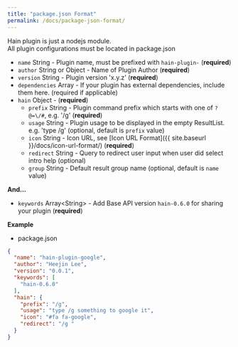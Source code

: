 ```yaml
---
title: "package.json Format"
permalink: /docs/package-json-format/
---
```

Hain plugin is just a nodejs module.  
All plugin configurations must be located in package.json  

* `name` String - Plugin name, must be prefixed with `hain-plugin-` (**required**)
* `author` String or Object - Name of Plugin Author (**required**)
* `version` String - Plugin version 'x.y.z' (**required**)
* `dependencies` Array - If your plugin has external dependencies, include them here. (required if applicable)
* `hain` Object - (**required**)
  - `prefix` String - Plugin command prefix which starts with one of `?@=\/#`, e.g. '/g' (**required**)
  - `usage` String - Plugin usage to be displayed in the empty ResultList. e.g. 'type /g' (optional, default is `prefix` value)
  - `icon` String - Icon URL, see [Icon URL Format]({{ site.baseurl }}/docs/icon-url-format/) (**required**)
  - `redirect` String - Query to redirect user input when user did select intro help (optional)
  - `group` String - Default result group name (optional, default is `name` value)

**And...**

* `keywords` Array\<String\> - Add Base API version `hain-0.6.0` for sharing your plugin (**required**)

**Example**  

- package.json

```json
{
  "name": "hain-plugin-google",
  "author": "Heejin Lee",
  "version": "0.0.1",
  "keywords": [
    "hain-0.6.0"
  ],
  "hain": {
    "prefix": "/g",
    "usage": "type /g something to google it",
    "icon": "#fa fa-google",
    "redirect": "/g "
  }
}
```
